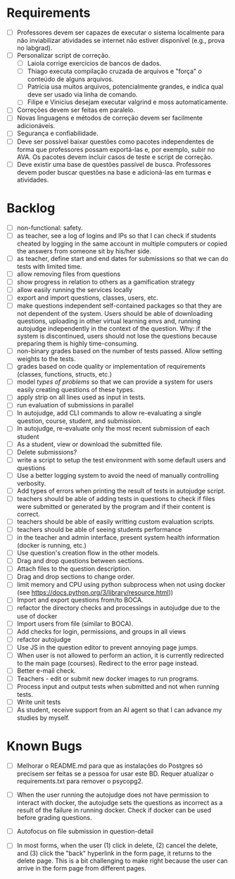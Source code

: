 
# Requirements

- [ ] Professores devem ser capazes de executar o sistema localmente para não inviabilizar atividades se internet não estiver disponível (e.g., prova no labgrad).
- [ ] Personalizar script de correção.
  - [ ] Laiola corrige exercícios de bancos de dados.
  - [ ] Thiago executa compilação cruzada de arquivos e "força" o conteúdo de alguns arquivos.
  - [ ] Patrícia usa muitos arquivos, potencialmente grandes, e indica qual deve ser usado via linha de comando.
  - [ ] Filipe e Vinicius desejam executar valgrind e moss automaticamente.
- [ ] Correções devem ser feitas em paralelo.
- [ ] Novas linguagens e métodos de correção devem ser facilmente adicionáveis.
- [ ] Segurança e confiabilidade.
- [ ] Deve ser possível baixar questões como pacotes independentes de forma que professores possam exportá-las e, por exemplo, subir no AVA. Os pacotes devem incluir casos de teste e script de correção.
- [ ] Deve existir uma base de questões passível de busca. Professores devem poder buscar questões na base e adicioná-las em turmas e atividades.

# Backlog

- [ ] non-functional: safety.
- [ ] as teacher, see a log of logins and IPs so that I can check if students cheated by logging in the same account in multiple computers or copied the answers from someone sit by his/her side.
- [ ] as teacher, define start and end dates for submissions so that we can do tests with limited time.
- [ ] allow removing files from questions
- [ ] show progress in relation to others as a gamification strategy
- [ ] allow easily running the services locally
- [ ] export and import questions, classes, users, etc.
- [ ] make questions independent self-contained packages so that they are not dependent of the system. Users should be able of downloading questions, uploading in other virtual learning envs and, running autojudge independently in the context of the question. Why: if the system is discontinued, users should not lose the questions because preparing them is highly time-consuming.
- [ ] non-binary grades based on the number of tests passed. Allow setting weights to the tests.
- [ ] grades based on code quality or implementation of requirements (classes, functions, structs, etc.)
- [ ] model *types of problems* so that we can provide a system for users easily creating questions of these types.
- [ ] apply strip on all lines used as input in tests.
- [ ] run evaluation of submissions in parallel
- [ ] In autojudge, add CLI commands to allow re-evaluating a single question, course, student, and submission.
- [ ] In autojudge, re-evaluate only the most recent submission of each student
- [ ] As a student, view or download the submitted file.
- [ ] Delete submissions?
- [ ] write a script to setup the test environment with some default users and questions
- [ ] Use a better logging system to avoid the need of manually controlling verbosity.
- [ ] Add types of errors when printing the result of tests in autojudge script.
- [ ] teachers should be able of adding tests in questions to check if
        files were submitted or generated by the program and if their content  is correct.
- [ ] teachers should be able of easily writting custom evaluation scripts.
- [ ] teachers should be able of seeing students performance
- [ ] in the teacher and admin interface, present system health information (docker is running, etc.)
- [ ] Use question's creation flow in the other models.
- [ ] Drag and drop questions between sections.
- [ ] Attach files to the question description.
- [ ] Drag and drop sections to change order.
- [ ] limit memory and CPU using python subprocess when not using docker (see https://docs.python.org/3/library/resource.html))
- [ ] Import and export questions from/to BOCA.
- [ ] refactor the directory checks and processings in autojudge due to the use of docker
- [ ] Import users from file (similar to BOCA).
- [ ] Add checks for login, permissions, and groups in all views
- [ ] refactor autojudge
- [ ] Use JS in the question editor to prevent annoying page jumps.
- [ ] When user is not allowed to perform an action, it is currently redirected to the main page (courses). Redirect to the error page instead.
- [ ] Better e-mail check.
- [ ] Teachers - edit or submit new docker images to run programs.
- [ ] Process input and output tests when submitted and not when running tests.
- [ ] Write unit tests
- [ ] As student, receive support from an AI agent so that I can advance my studies by myself.

# Known Bugs

- [ ] Melhorar o README.md para que as instalações do Postgres só precisem ser feitas se a pessoa for usar este BD. Requer atualizar o requirements.txt para remover o psycopg2.

- [ ] When the user running the autojudge does not have permission to interact with docker, the autojudge sets the questions as incorrect as a result of the failure in running docker. Check if docker can be used before grading questions.

- [ ] Autofocus on file submission in question-detail

- [ ] In most forms, when the user (1) click in delete, (2) cancel the delete, and (3)
click the "back" hyperlink in the form page, it returns to the delete page. This is
a bit challenging to make right because the user can arrive in the form page from
different pages.



